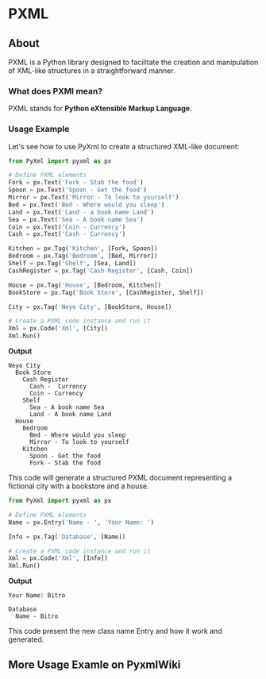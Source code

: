 # PXML

## About

PXML is a Python library designed to facilitate the creation and manipulation of XML-like structures in a straightforward manner.

### What does PXMl mean?

PXML stands for **Python eXtensible Markup Language**.

### Usage Example

Let's see how to use PyXml to create a structured XML-like document:

```python
from PyXml import pyxml as px

# Define PXML elements
Fork = px.Text('Fork - Stab the food')
Spoon = px.Text('Spoon - Get the food')
Mirror = px.Text('Mirror - To look to yourself')
Bed = px.Text('Bed - Where would you sleep')
Land = px.Text('Land - a book name Land')
Sea = px.Text('Sea - A book name Sea')
Coin = px.Text('Coin - Currency')
Cash = px.Text('Cash - Currency')

Kitchen = px.Tag('Kitchen', [Fork, Spoon])
Bedroom = px.Tag('Bedroom', [Bed, Mirror])
Shelf = px.Tag('Shelf', [Sea, Land])
CashRegister = px.Tag('Cash Register', [Cash, Coin])

House = px.Tag('House', [Bedroom, Kitchen])
BookStore = px.Tag('Book Store', [CashRegister, Shelf])

City = px.Tag('Neyo City', [BookStore, House])

# Create a PXML code instance and run it
Xml = px.Code('Xml', [City])
Xml.Run()
```
**Output**
```Output
Neyo City
  Book Store
    Cash Register
      Cash -  Currency
      Coin - Currency
    Shelf
      Sea - A book name Sea
      Land - A book name Land
  House
    Bedroom
      Bed - Where would you sleep
      Mirror - To look to yourself
    Kitchen
      Spoon - Get the food
      Fork - Stab the food
```

This code will generate a structured PXML document representing a fictional city with a bookstore and a house.

```python
from PyXml import pyxml as px

# Define PXML elements
Name = px.Entry('Name - ', 'Your Name: ')

Info = px.Tag('Database', [Name])

# Create a PXML code instance and run it
Xml = px.Code('Xml', [Info])
Xml.Run()
```
**Output**
```Output
Your Name: Bitro

Database
  Name - Bitro
```

This code present the new class name Entry and how it work and generated.

## More Usage Examle on PyxmlWiki